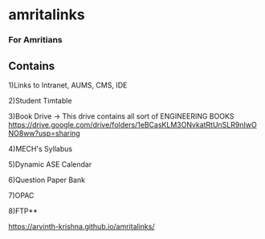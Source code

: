 # amritalinks
### For Amritians


## Contains
1)Links to Intranet, AUMS, CMS, IDE

2)Student Timtable

3)Book Drive -> This drive contains all sort of ENGINEERING BOOKS
https://drive.google.com/drive/folders/1eBCasKLM3ONvkatRtUnSLR9nIwONO8ww?usp=sharing

4)MECH's Syllabus

5)Dynamic ASE Calendar

6)Question Paper Bank 

7)OPAC

8)FTP**


https://arvinth-krishna.github.io/amritalinks/
